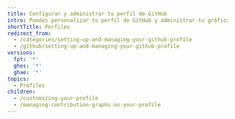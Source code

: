 ```yaml
---
title: Configurar y administrar tu perfil de GitHub
intro: Puedes personalizar tu perfil de GitHub y administrar tu gráfica de contribuciones.
shortTitle: Perfiles
redirect_from:
  - /categories/setting-up-and-managing-your-github-profile
  - /github/setting-up-and-managing-your-github-profile
versions:
  fpt: '*'
  ghes: '*'
  ghae: '*'
topics:
  - Profiles
children:
  - /customizing-your-profile
  - /managing-contribution-graphs-on-your-profile
---
```


